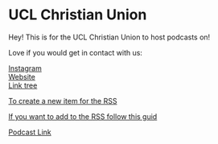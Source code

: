 # UCL Christian Union

Hey! This is for the UCL Christian Union to host podcasts on!

Love if you would get in contact with us: <br>

<a href = "https://www.instagram.com/ucl.cu" > Instagram </a> <br>
<a href = "https://linktr.ee/ucl.cu" > Website </a> <br>
<a href = "https://uclchristianunion.wixsite.com/uclcu" > Link tree </a> <br>


<a href = "https://uclchristianunion.github.io/ItemCreator/ItemCreator.html"> To create a new item for the RSS </a>

<a href ="https://uclchristianunion.github.io/AddItemGuide.html"> If you want to add to the RSS follow this guid </a>


<a href="https://open.spotify.com/show/1QuL94lfutdVuvbhYROArS"> Podcast  Link</a>